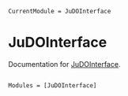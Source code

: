 ```@meta
CurrentModule = JuDOInterface
```

# JuDOInterface

Documentation for [JuDOInterface](https://github.com/JuDO-dev/JuDOInterface.jl).

```@index
```

```@autodocs
Modules = [JuDOInterface]
```
